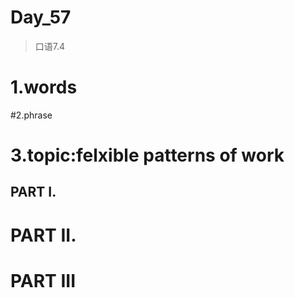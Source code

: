 # Day_57
> 口语7.4
# 1.words


#2.phrase



# 3.topic:felxible patterns of work
## PART I.



# PART II.




# PART III







